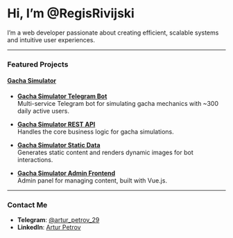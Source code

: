 # Hi, I’m @RegisRivijski

I’m a web developer passionate about creating efficient, scalable systems and intuitive user experiences.  

---

### **Featured Projects**

#### **[Gacha Simulator](https://t.me/genshinGachaSimulatorBot)**  

- **[Gacha Simulator Telegram Bot](https://github.com/RegisRivijski/gacha-simulator-tg-bot)**  
  Multi-service Telegram bot for simulating gacha mechanics with ~300 daily active users.  

- **[Gacha Simulator REST API](https://github.com/RegisRivijski/gacha-simulator-rest)**  
  Handles the core business logic for gacha simulations.  

- **[Gacha Simulator Static Data](https://github.com/RegisRivijski/gacha-simulator-static-data)**  
  Generates static content and renders dynamic images for bot interactions.  

- **[Gacha Simulator Admin Frontend](https://github.com/RegisRivijski/gacha-simulator-admin-front)**  
  Admin panel for managing content, built with Vue.js.  

---

### **Contact Me**
- **Telegram**: [@artur_petrov_29](https://t.me/artur_petrov_29)  
- **LinkedIn**: [Artur Petrov](https://www.linkedin.com/in/artur-petrov-a28818211/)  
